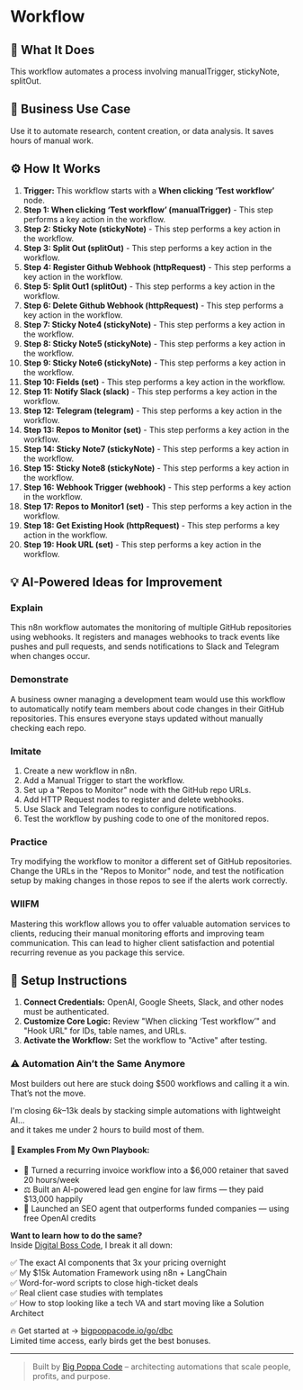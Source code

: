 # Workflow

## 🚀 What It Does
This workflow automates a process involving manualTrigger, stickyNote, splitOut.

## 💼 Business Use Case
Use it to automate research, content creation, or data analysis. It saves hours of manual work.

## ⚙️ How It Works
1.  **Trigger:** This workflow starts with a **When clicking ‘Test workflow’** node.
2. **Step 1: When clicking ‘Test workflow’ (manualTrigger)** - This step performs a key action in the workflow.
3. **Step 2: Sticky Note (stickyNote)** - This step performs a key action in the workflow.
4. **Step 3: Split Out (splitOut)** - This step performs a key action in the workflow.
5. **Step 4: Register Github Webhook (httpRequest)** - This step performs a key action in the workflow.
6. **Step 5: Split Out1 (splitOut)** - This step performs a key action in the workflow.
7. **Step 6: Delete Github Webhook (httpRequest)** - This step performs a key action in the workflow.
8. **Step 7: Sticky Note4 (stickyNote)** - This step performs a key action in the workflow.
9. **Step 8: Sticky Note5 (stickyNote)** - This step performs a key action in the workflow.
10. **Step 9: Sticky Note6 (stickyNote)** - This step performs a key action in the workflow.
11. **Step 10: Fields (set)** - This step performs a key action in the workflow.
12. **Step 11: Notify Slack (slack)** - This step performs a key action in the workflow.
13. **Step 12: Telegram (telegram)** - This step performs a key action in the workflow.
14. **Step 13: Repos to Monitor (set)** - This step performs a key action in the workflow.
15. **Step 14: Sticky Note7 (stickyNote)** - This step performs a key action in the workflow.
16. **Step 15: Sticky Note8 (stickyNote)** - This step performs a key action in the workflow.
17. **Step 16: Webhook Trigger (webhook)** - This step performs a key action in the workflow.
18. **Step 17: Repos to Monitor1 (set)** - This step performs a key action in the workflow.
19. **Step 18: Get Existing Hook (httpRequest)** - This step performs a key action in the workflow.
20. **Step 19: Hook URL (set)** - This step performs a key action in the workflow.

## 💡 AI-Powered Ideas for Improvement
### Explain
This n8n workflow automates the monitoring of multiple GitHub repositories using webhooks. It registers and manages webhooks to track events like pushes and pull requests, and sends notifications to Slack and Telegram when changes occur.

### Demonstrate
A business owner managing a development team would use this workflow to automatically notify team members about code changes in their GitHub repositories. This ensures everyone stays updated without manually checking each repo.

### Imitate
1. Create a new workflow in n8n.
2. Add a Manual Trigger to start the workflow.
3. Set up a "Repos to Monitor" node with the GitHub repo URLs.
4. Add HTTP Request nodes to register and delete webhooks.
5. Use Slack and Telegram nodes to configure notifications.
6. Test the workflow by pushing code to one of the monitored repos.

### Practice
Try modifying the workflow to monitor a different set of GitHub repositories. Change the URLs in the "Repos to Monitor" node, and test the notification setup by making changes in those repos to see if the alerts work correctly.

### WIIFM
Mastering this workflow allows you to offer valuable automation services to clients, reducing their manual monitoring efforts and improving team communication. This can lead to higher client satisfaction and potential recurring revenue as you package this service.

## 🔧 Setup Instructions
1. **Connect Credentials:** OpenAI, Google Sheets, Slack, and other nodes must be authenticated.
2. **Customize Core Logic:** Review "When clicking ‘Test workflow’" and "Hook URL" for IDs, table names, and URLs.
3. **Activate the Workflow:** Set the workflow to "Active" after testing.

### ⚠️ Automation Ain’t the Same Anymore

Most builders out here are stuck doing $500 workflows and calling it a win.  
That’s not the move.  

I'm closing $6k–$13k deals by stacking simple automations with lightweight AI...  
and it takes me under 2 hours to build most of them.

#### 🧠 Examples From My Own Playbook:
- 🔁 Turned a recurring invoice workflow into a $6,000 retainer that saved 20 hours/week  
- ⚖️ Built an AI-powered lead gen engine for law firms — they paid $13,000 happily  
- 🚀 Launched an SEO agent that outperforms funded companies — using free OpenAI credits  

**Want to learn how to do the same?**  
Inside [Digital Boss Code](https://bigpoppacode.io/go/dbc), I break it all down:

✅ The exact AI components that 3x your pricing overnight  
✅ My $15k Automation Framework using n8n + LangChain  
✅ Word-for-word scripts to close high-ticket deals  
✅ Real client case studies with templates  
✅ How to stop looking like a tech VA and start moving like a Solution Architect  

🔥 Get started at → [bigpoppacode.io/go/dbc](https://bigpoppacode.io/go/dbc)  
Limited time access, early birds get the best bonuses.

---
> Built by [Big Poppa Code](https://bigpoppacode.io) – architecting automations that scale people, profits, and purpose.
